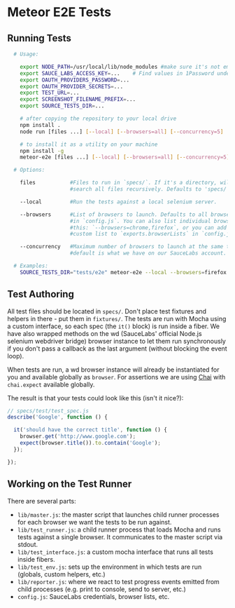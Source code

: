 # Meteor E2E Tests

## Running Tests

```sh
  # Usage:

    export NODE_PATH=/usr/local/lib/node_modules #make sure it's not empty
    export SAUCE_LABS_ACCESS_KEY=...    # Find values in 1Password under "e2e"
    export OAUTH_PROVIDERS_PASSWORD=...
    export OAUTH_PROVIDER_SECRETS=...
    export TEST_URL=...
    export SCREENSHOT_FILENAME_PREFIX=...
    export SOURCE_TESTS_DIR=...

    # after copying the repository to your local drive
    npm install .
    node run [files ...] [--local] [--browsers=all] [--concurrency=5]

    # to install it as a utility on your machine
    npm install -g
    meteor-e2e [files ...] [--local] [--browsers=all] [--concurrency=5]

  # Options:

    files           #Files to run in `specs/`. If it's a directory, will
                    #search all files recursively. Defaults to 'specs/'.

    --local         #Run the tests against a local selenium server.

    --browsers      #List of browsers to launch. Defaults to all browsers listed
                    #in `config.js`. You can also list individual browsers like
                    #this: `--browsers=chrome,firefox`, or you can add your
                    #custom list to `exports.browserLists` in `config.js`.

    --concurrency   #Maximum number of browsers to launch at the same time. The
                    #default is what we have on our SauceLabs account.

  # Examples:
    SOURCE_TESTS_DIR="tests/e2e" meteor-e2e --local --browsers=firefox

```

## Test Authoring

All test files should be located in `specs/`. Don't place test fixtures and
helpers in there - put them in `fixtures/`. The tests are run with Mocha using a
custom interface, so each spec (the `it()` block) is run inside a fiber. We have
also wrapped methods on the wd (SauceLabs' official Node.js selenium webdriver
bridge) browser instance to let them run synchronously if you don't pass a
callback as the last argument (without blocking the event loop).

When tests are run, a wd browser instance will already be instantiated for you
and available globally as `browser`. For assertions we are using
[Chai](http://chaijs.com/api/bdd/) with `chai.expect` available globally.

The result is that your tests could look like this (isn't it nice?):

``` js
// specs/test/test_spec.js
describe('Google', function () {

  it('should have the correct title', function () {
    browser.get('http://www.google.com');
    expect(browser.title()).to.contain('Google');
  });

});
```

## Working on the Test Runner

There are several parts:

- `lib/master.js`: the master script that launches child runner processes for
  each browser we want the tests to be run against.
- `lib/test_runner.js`: a child runner process that loads Mocha and runs tests
  against a single browser. It communicates to the master script via stdout.
- `lib/test_interface.js`: a custom mocha interface that runs all tests inside
   fibers.
- `lib/test_env.js`: sets up the environment in which tests are run (globals,
  custom helpers, etc.)
- `lib/reporter.js`: where we react to test progress events emitted from child
  processes (e.g. print to console, send to server, etc.)
- `config.js`: SauceLabs credentials, browser lists, etc.
